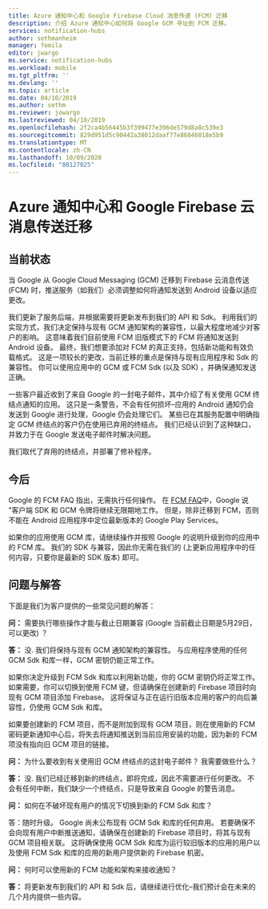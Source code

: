 ```yaml
---
title: Azure 通知中心和 Google Firebase Cloud 消息传递 (FCM) 迁移
description: 介绍 Azure 通知中心如何将 Google GCM 寻址到 FCM 迁移。
services: notification-hubs
author: sethmanheim
manager: femila
editor: jwargo
ms.service: notification-hubs
ms.workload: mobile
ms.tgt_pltfrm: ''
ms.devlang: ''
ms.topic: article
ms.date: 04/10/2019
ms.author: sethm
ms.reviewer: jowargo
ms.lastreviewed: 04/10/2019
ms.openlocfilehash: 2f2ca4b56445b3f399477e396de579d8a8c539e3
ms.sourcegitcommit: 829d951d5c90442a38012daaf77e86046018e5b9
ms.translationtype: MT
ms.contentlocale: zh-CN
ms.lasthandoff: 10/09/2020
ms.locfileid: "80127025"
---
```

# <a name="azure-notification-hubs-and-google-firebase-cloud-messaging-migration"></a>Azure 通知中心和 Google Firebase 云消息传送迁移

## <a name="current-state"></a>当前状态

当 Google 从 Google Cloud Messaging (GCM) 迁移到 Firebase 云消息传送 (FCM) 时，推送服务（如我们）必须调整如何将通知发送到 Android 设备以适应更改。

我们更新了服务后端，并根据需要将更新发布到我们的 API 和 Sdk。 利用我们的实现方式，我们决定保持与现有 GCM 通知架构的兼容性，以最大程度地减少对客户的影响。 这意味着我们目前使用 FCM 旧版模式下的 FCM 将通知发送到 Android 设备。 最终，我们想要添加对 FCM 的真正支持，包括新功能和有效负载格式。 这是一项较长的更改，当前迁移的重点是保持与现有应用程序和 Sdk 的兼容性。 你可以使用应用中的 GCM 或 FCM Sdk (以及 SDK) ，并确保通知发送正确。

一些客户最近收到了来自 Google 的一封电子邮件，其中介绍了有关使用 GCM 终结点通知的应用。 这只是一条警告，不会有任何损坏–应用的 Android 通知仍会发送到 Google 进行处理，Google 仍会处理它们。 某些已在其服务配置中明确指定 GCM 终结点的客户仍在使用已弃用的终结点。 我们已经认识到了这种缺口，并致力于在 Google 发送电子邮件时解决问题。

我们取代了弃用的终结点，并部署了修补程序。

## <a name="going-forward"></a>今后

Google 的 FCM FAQ 指出，无需执行任何操作。 在 [FCM FAQ](https://developers.google.com/cloud-messaging/faq)中，Google 说 "客户端 SDK 和 GCM 令牌将继续无限期地工作。 但是，除非迁移到 FCM，否则不能在 Android 应用程序中定位最新版本的 Google Play Services。

如果你的应用使用 GCM 库，请继续操作并按照 Google 的说明升级到你的应用中的 FCM 库。 我们的 SDK 与兼容，因此你无需在我们的 (上更新应用程序中的任何内容，只要你是最新的 SDK 版本) 即可。

## <a name="questions-and-answers"></a>问题与解答

下面是我们为客户提供的一些常见问题的解答：

**问：** 需要执行哪些操作才能与截止日期兼容 (Google 当前截止日期是5月29日，可以更改) ？

**答：** 没. 我们将保持与现有 GCM 通知架构的兼容性。 与应用程序使用的任何 GCM Sdk 和库一样，GCM 密钥仍能正常工作。

如果你决定升级到 FCM Sdk 和库以利用新功能，你的 GCM 密钥仍将正常工作。 如果需要，你可以切换到使用 FCM 键，但请确保在创建新的 Firebase 项目时向现有 GCM 项目添加 Firebase。 这将保证与正在运行旧版本应用的客户的向后兼容性，仍使用 GCM Sdk 和库。

如果要创建新的 FCM 项目，而不是附加到现有 GCM 项目，则在使用新的 FCM 密码更新通知中心后，将失去将通知推送到当前应用安装的功能，因为新的 FCM 项没有指向旧 GCM 项目的链接。

**问：** 为什么要收到有关使用旧 GCM 终结点的这封电子邮件？ 我需要做些什么？

**答：** 没. 我们已经迁移到新的终结点，即将完成，因此不需要进行任何更改。 不会有任何中断，我们缺少一个终结点，只是导致来自 Google 的警告消息。

**问：** 如何在不破坏现有用户的情况下切换到新的 FCM Sdk 和库？

答：随时升级。 Google 尚未公布现有 GCM Sdk 和库的任何弃用。 若要确保不会向现有用户中断推送通知，请确保在创建新的 Firebase 项目时，将其与现有 GCM 项目相关联。 这将确保使用 GCM Sdk 和库为运行较旧版本的应用的用户以及使用 FCM Sdk 和库的应用的新用户提供新的 Firebase 机密。

**问：** 何时可以使用新的 FCM 功能和架构来接收通知？

**答：** 将更新发布到我们的 API 和 Sdk 后，请继续进行优化–我们预计会在未来的几个月内提供一些内容。
